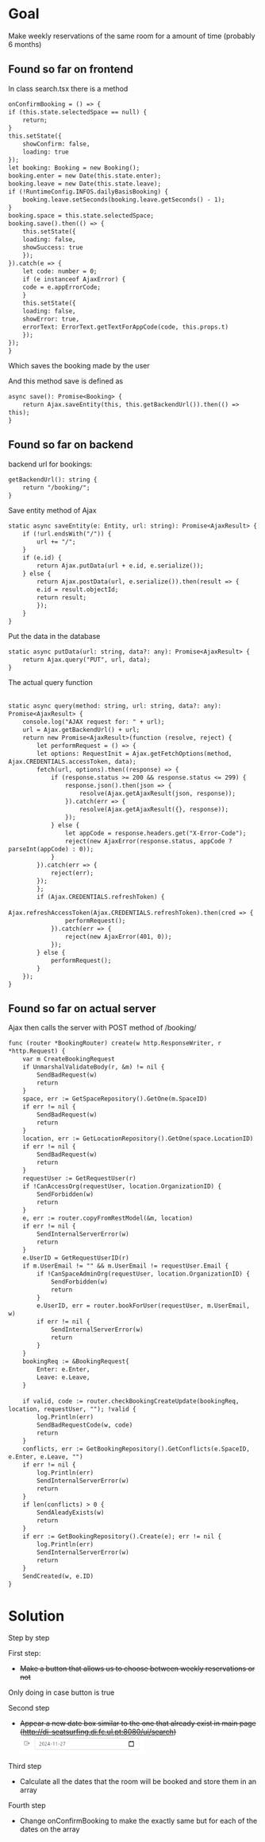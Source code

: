 # Goal

Make weekly reservations of the same room for a amount of time (probably 6 months)

## Found so far on frontend

In class search.tsx there is a method
```
onConfirmBooking = () => {
if (this.state.selectedSpace == null) {
    return;
}
this.setState({
    showConfirm: false,
    loading: true
});
let booking: Booking = new Booking();
booking.enter = new Date(this.state.enter);
booking.leave = new Date(this.state.leave);
if (!RuntimeConfig.INFOS.dailyBasisBooking) {
    booking.leave.setSeconds(booking.leave.getSeconds() - 1);
}
booking.space = this.state.selectedSpace;
booking.save().then(() => {
    this.setState({
    loading: false,
    showSuccess: true
    });
}).catch(e => {
    let code: number = 0;
    if (e instanceof AjaxError) {
    code = e.appErrorCode;
    }
    this.setState({
    loading: false,
    showError: true,
    errorText: ErrorText.getTextForAppCode(code, this.props.t)
    });
});
}
```

Which saves the booking made by the user

And this method save is defined as

```
async save(): Promise<Booking> {
    return Ajax.saveEntity(this, this.getBackendUrl()).then(() => this);
}
```

## Found so far on backend

backend url for bookings:
```
getBackendUrl(): string {
    return "/booking/";
}
```

Save entity method of Ajax

```
static async saveEntity(e: Entity, url: string): Promise<AjaxResult> {
    if (!url.endsWith("/")) {
        url += "/";
    }
    if (e.id) {
        return Ajax.putData(url + e.id, e.serialize());
    } else {
        return Ajax.postData(url, e.serialize()).then(result => {
        e.id = result.objectId;
        return result;
        });
    }
}
```

Put the data in the database

```
static async putData(url: string, data?: any): Promise<AjaxResult> {
    return Ajax.query("PUT", url, data);
}
```

The actual query function

```

static async query(method: string, url: string, data?: any): Promise<AjaxResult> {
    console.log("AJAX request for: " + url);
    url = Ajax.getBackendUrl() + url;
    return new Promise<AjaxResult>(function (resolve, reject) {
        let performRequest = () => {
        let options: RequestInit = Ajax.getFetchOptions(method, Ajax.CREDENTIALS.accessToken, data);
        fetch(url, options).then((response) => {
            if (response.status >= 200 && response.status <= 299) {
                response.json().then(json => {
                    resolve(Ajax.getAjaxResult(json, response));
                }).catch(err => {
                    resolve(Ajax.getAjaxResult({}, response));
                });
            } else {
                let appCode = response.headers.get("X-Error-Code");
                reject(new AjaxError(response.status, appCode ? parseInt(appCode) : 0));
            }
        }).catch(err => {
            reject(err);
        });
        };
        if (Ajax.CREDENTIALS.refreshToken) {
            Ajax.refreshAccessToken(Ajax.CREDENTIALS.refreshToken).then(cred => {
                performRequest();
            }).catch(err => {
                reject(new AjaxError(401, 0));
            });
        } else {
            performRequest();
        }
    });
}
```

## Found so far on actual server

Ajax then calls the server with POST method of /booking/

```
func (router *BookingRouter) create(w http.ResponseWriter, r *http.Request) {
	var m CreateBookingRequest
	if UnmarshalValidateBody(r, &m) != nil {
		SendBadRequest(w)
		return
	}
	space, err := GetSpaceRepository().GetOne(m.SpaceID)
	if err != nil {
		SendBadRequest(w)
		return
	}
	location, err := GetLocationRepository().GetOne(space.LocationID)
	if err != nil {
		SendBadRequest(w)
		return
	}
	requestUser := GetRequestUser(r)
	if !CanAccessOrg(requestUser, location.OrganizationID) {
		SendForbidden(w)
		return
	}
	e, err := router.copyFromRestModel(&m, location)
	if err != nil {
		SendInternalServerError(w)
		return
	}
	e.UserID = GetRequestUserID(r)
	if m.UserEmail != "" && m.UserEmail != requestUser.Email {
		if !CanSpaceAdminOrg(requestUser, location.OrganizationID) {
			SendForbidden(w)
			return
		}
		e.UserID, err = router.bookForUser(requestUser, m.UserEmail, w)
		if err != nil {
			SendInternalServerError(w)
			return
		}
	}
	bookingReq := &BookingRequest{
		Enter: e.Enter,
		Leave: e.Leave,
	}

	if valid, code := router.checkBookingCreateUpdate(bookingReq, location, requestUser, ""); !valid {
		log.Println(err)
		SendBadRequestCode(w, code)
		return
	}
	conflicts, err := GetBookingRepository().GetConflicts(e.SpaceID, e.Enter, e.Leave, "")
	if err != nil {
		log.Println(err)
		SendInternalServerError(w)
		return
	}
	if len(conflicts) > 0 {
		SendAleadyExists(w)
		return
	}
	if err := GetBookingRepository().Create(e); err != nil {
		log.Println(err)
		SendInternalServerError(w)
		return
	}
	SendCreated(w, e.ID)
}
```

# Solution

Step by step

First step:
 - <del> Make a button that allows us to choose between weekly reservations or not </del>

Only doing in case button is true

Second step
 - <del> Appear a new date box similar to the one that already exist in main page (http://di-seatsurfing.di.fc.ul.pt:8080/ui/search) <img src="data_image.png" alt="drawing" width="250"/> </del>

Third step
 - Calculate all the dates that the room will be booked and store them in an array

Fourth step
 - Change onConfirmBooking to make the exactly same but for each of the dates on the array
